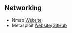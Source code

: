## Networking
- Nmap [Website](https://nmap.org/)
- Metasploit [Website](https://www.metasploit.com)/[GitHub](https://github.com/rapid7/metasploit-framework)
